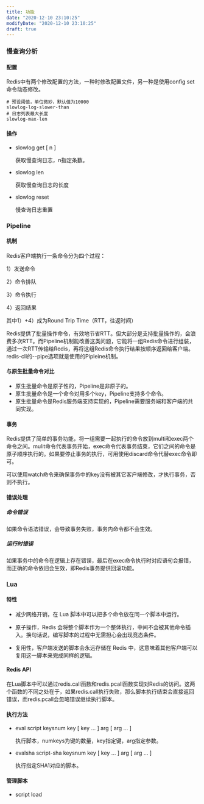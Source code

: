 ```yaml
---
title: 功能
date: "2020-12-10 23:10:25"
modifyDate: "2020-12-10 23:10:25"
draft: true
---
```

### 慢查询分析

#### 配置

Redis中有两个修改配置的方法，一种时修改配置文件，另一种是使用config set命令动态修改。

```properties
# 预设阈值，单位微妙，默认值为10000
slowlog-log-slower-than
# 日志列表最大长度
slowlog-max-len
```

#### 操作

- slowlog get [ n ]

    获取慢查询日志，n指定条数。

- slowlog len

    获取慢查询日志的长度

- slowlog reset

    慢查询日志重置


### Pipeline

#### 机制

Redis客户端执行一条命令分为四个过程：

1）发送命令

2）命令排队

3）命令执行

4）返回结果

其中1）+4）成为Round Trip Time（RTT，往返时间）

Redis提供了批量操作命令，有效地节省RTT。但大部分是支持批量操作的，会浪费多次RTT。而Pipeline机制能改善这类问题，它能将一组Redis命令进行组装，通过一次RTT传输给Redis，再将这组Redis命令执行结果按顺序返回给客户端。redis-cli的--pipe选项就是使用的Pipleine机制。

#### 与原生批量命令对比

- 原生批量命令是原子性的，Pipeline是非原子的。
- 原生批量命令是一个命令对用多个key，Pipeline支持多个命令。
- 原生批量命令是Redis服务端支持实现的，Pipeline需要服务端和客户端的共同实现。

#### 事务

Redis提供了简单的事务功能，将一组需要一起执行的命令放到multi和exec两个命令之间。mulit命令代表事务开始，exec命令代表事务结束，它们之间的命令是原子顺序执行的。如果要停止事务的执行，可用使用discard命令代替exec命令即可。

可以使用watch命令来确保事务中的key没有被其它客户端修改，才执行事务，否则不执行。

#### 错误处理

##### 命令错误

如果命令语法错误，会导致事务失败，事务内命令都不会生效。

##### 运行时错误

如果事务中的命令在逻辑上存在错误，最后在exec命令执行时对应语句会报错，而正确的命令依旧会生效，即Redis事务提供回滚功能。

### Lua

#### 特性

- 减少网络开销，在 Lua 脚本中可以把多个命令放在同一个脚本中运行。

- 原子操作，Redis 会将整个脚本作为一个整体执行，中间不会被其他命令插入。换句话说，编写脚本的过程中无需担心会出现竞态条件。

- 复用性，客户端发送的脚本会永远存储在 Redis 中，这意味着其他客户端可以复用这一脚本来完成同样的逻辑。

#### Redis API

在Lua脚本中可以通过redis.call函数和redis.pcall函数实现对Redis的访问。这两个函数的不同之处在于，如果redis.call执行失败，那么脚本执行结束会直接返回错误，而redis.pcall会忽略错误继续执行脚本。

#### 执行方法

- eval script keysnum  key [ key ... ] arg [ arg ... ]

  执行脚本，numkeys为键的数量，key指定键，arg指定参数。

- evalsha script-sha keysnum  key [ key ... ] arg [ arg ... ]

    执行指定SHA1对应的脚本。

#### 管理脚本

- script load <script>

    script load命令可以将脚本内容加载到Redis内存中，并获取对应的SHA1。

- script exists sha1 [ sha1 ... ]

    获取指定的sha1已加载到Redis的个数。

- script flush

    清除Redis内存已经加载的所有Lua脚本。

- script kill 

    此命令用于杀掉正在执行的Lua脚本。如果脚本执行过写操作，那么script kill会报错，此时要么等待脚本执行完成，要么使用shutdown save停掉Redis实例。

### 发布订阅

Redis提供了基于“发布/订阅”模式的消息机制，此种模式下，消息发布者和订阅者不进行直接通信，发布者客户端向指定的频道（channel）发布消息，订阅该频道的每个客户端都可以收到该消息。相对专业的消息队列系统功能较弱，不具备堆积和回溯的能力。

#### 命令

Redis主要提供了发布消息、订阅频道、取消订阅以及按照模式订阅和取消定于等命令。

- publish channel message
- subscribe channel [ channel ... ]
- unsubscribe [ channel [ channel ... ] ]
- psubscribe pattern [ pattern ... ]
- punsubscribe [ pattern [ pattern ... ] ]

查看活跃的频道

pubsub channels [ pattern ]

查看频道订阅数

pubsub numsub [ channel ... ]

查看模式订阅数

pubsub numpat

### 持久化

Redis支持RDB和AOF两种持久化机制，持久化功能能有效避免因进程推出造成的数据丢失问题，当下次重启时利用之前持久化的文件即可实现数据恢复。

#### RDB

RDB持久化时把当前进程数据生成快照保存到硬盘的过程，出发RDB持久化过程分为手动触发和自动触发。

##### 触发机制

手动触发分别对应save和bgsave命令：

- save命令：阻塞当前Redis服务器，直到RDB过程完成为止，对于内存比较大的实例会造成长时间阻塞，线上环境不建议使用。
- bgsave命令：Redis进程执行fork操作创建子进程，RDB持久化由子进程负责，完成后自动结束。阻塞只发生在fork阶段，一般时间较短。显然bgsave命令时针对save阻塞问题做的优化。因此Redis内部所有设计RDB的操作都采用bgsave的方式，而save命令已经废弃。

自动触发机制，例如以下场景：

1. 使用save相关配置，如“save m n”。表示m秒内数据集存在n次修改，自动触发bgsave。
2. 如果从节点执行全量复制，主节点自动执行bgsave生成RDB文件发送给从节点。
3. 指定debug reload命令重新加载Redis时，也会自动触发save操作。
4. 默认情况下执行shutdown命令时，如果没有开启AOF持久化功能则自动执行bgsave。

##### 优点

- RDB是个紧凑压缩的二进制文件，代表Redis某个时间点上的数据快照。非常适用于备份，全量复制等场景。
- Redis加载RDB恢复数据远远快于AOF的方式。

##### 缺点

- RDB方式数据没办法做到实时持久化/秒级持久化。因为bgsave每次运行都要执行fork操作创建子进程，所欲重量级操作，频繁执行成本过高。
- RDB文件使用特定二进制格式保存，Redis版本演进过程中有多个格式的RDB版本，存在老版本Redis服务无法兼容新版本RDB格式的问题。

#### AOF

AOF持久化以独立日志的方式记录每次写命令，重启时再次执行AOF文件中的命令达到恢复数据的目的。AOF的主要作用时解决了数据持久化的实时性，目前已经是Redis持久化的主流方式。

##### 流程

1）所有写入命令会追加到aof_buf（缓冲区）中。

2）AOF缓冲区根据对应的策略向硬盘做同步操作。

3）随着AOF文件越来越大，需要定期对AOF文件进行重写，达到压缩的目的。

4）当Redis服务器重启时，可以加载AOF文件进行重写。

##### 同步策略

- always

    命令写入aof_buf后调用系统fsync操作同步到AOF文件，fsync完成后线程返回。

- everysec

    命令写入aof_buf后调用系统write操作，write完成后线程返回。fsync同步文件操作由专门线程每秒调用一次。这个是建议的同步策略，也是默认配置。

- no

    命令写入aof_buf后调用系统write操作，不对AOF文件做fsync同步，同步硬盘操作由操作系统负责，通常同步周期最长30秒。

##### 重写机制

随着命令不断写入AOF，文件会越来越大，为了解决这个问题，Redis引入重写机制压缩文件。AOF文件重写是把Redis进程内的数据转化为写命令同步到新AOF文件的过程。AOF重写降低了文件的占用空间，除此之外，另一个目的是：更小的AOF文件可以更快地被Redis加载。

重写后的文件压缩原因：

1）进程内已经超时的数据不在写入文件。

2）旧的AOF文件含有无效命令，如 del key、hdel key2、srem key3等。重写过程使用进程内数据直接生成，这样新的AOF文件只保留最终数据的写入命令。

3）多条命令可以合并为一个。

AOF重写过程可以手动触发和自动触发：

手动触发：直接调用bgrewriteaof命令。

自动触发：auto-aof-rewrite-min-size和auto-aof-rewrite-percentage参数确定自动触发时机。

自动触发时间=aof_current_size > auto-aof-rewrite-min-size && (aof_current_size - aof_base_size) / aof_base_size >= auto-aof-rewrite-percentage

其中aof_current_size和aof_base_size可以在info Persistence统计信息中查看。

#### 重启加载

AOF和RDB文件都可以用于服务器重启时的数据恢复。

流程说明：

1）AOF持久化开启且存在AOF文件时，优先加载AOF文件。

2）AOF关闭或AOF文件不存在时，加载RDB文件。

3）加载AOF/RDB文件成功后，Redis启动成功。

4）AOF/RDB文件存在错误时，Redis启动失败并打印错误信息。

AOF文件可能催在结尾不完整的情况，比如机器突然掉电导致AOF尾部文件写入不全。Redis为我们地宫了aof-load-truncated配置来兼容这种情况，默认开启。加载AOF文件时，当遇到此问题时会忽略并继续启动，同时打印警告日志。

机器突然掉电，可以在启动Redis前使用redis-check-aof命令检查AOF文件是否正确。如果AOF文件损坏，先进行备份，然后使用redis-check-aof --fix命令修复，修复后使用diff -u对比数据的差异，找出丢失的数据，有些可以人工修改补全。
